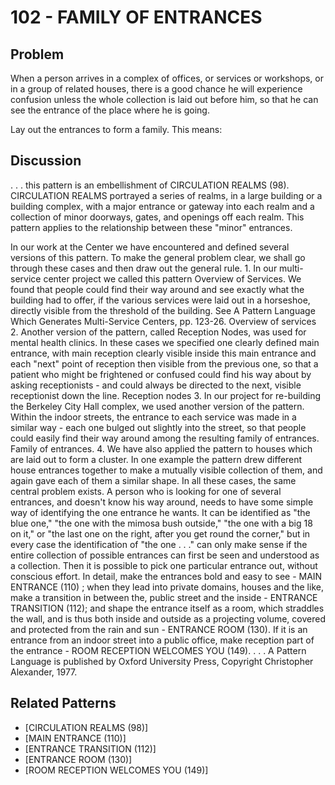 # 102 - FAMILY OF ENTRANCES

## Problem

When a person arrives in a complex of offices, or services or workshops, or in a group of related houses, there is a good chance he will experience confusion unless the whole collection is laid out before him, so that he can see the entrance of the place where he is going.

Lay out the entrances to form a family. This means:

## Discussion

. . . this pattern is an embellishment of CIRCULATION REALMS (98). CIRCULATION REALMS portrayed a series of realms, in a large building or a building complex, with a major entrance or gateway into each realm and a collection of minor doorways, gates, and openings off each realm. This pattern applies to the relationship between these "minor" entrances.

In our work at the Center we have encountered and defined several versions of this pattern. To make the general problem clear, we shall go through these cases and then draw out the general rule. 1. In our multi-service center project we called this pattern Overview of Services. We found that people could find their way around and see exactly what the building had to offer, if the various services were laid out in a horseshoe, directly visible from the threshold of the building. See A Pattern Language Which Generates Multi-Service Centers, pp. 123-26. Overview of services 2. Another version of the pattern, called Reception Nodes, was used for mental health clinics. In these cases we specified one clearly defined main entrance, with main reception clearly visible inside this main entrance and each "next" point of reception then visible from the previous one, so that a patient who might be frightened or confused could find his way about by asking receptionists - and could always be directed to the next, visible receptionist down the line. Reception nodes 3. In our project for re-building the Berkeley City Hall complex, we used another version of the pattern. Within the indoor streets, the entrance to each service was made in a similar way - each one bulged out slightly into the street, so that people could easily find their way around among the resulting family of entrances. Family of entrances. 4. We have also applied the pattern to houses which are laid out to form a cluster. In one example the pattern drew different house entrances together to make a mutually visible collection of them, and again gave each of them a similar shape. In all these cases, the same central problem exists. A person who is looking for one of several entrances, and doesn't know his way around, needs to have some simple way of identifying the one entrance he wants. It can be identified as "the blue one," "the one with the mimosa bush outside," "the one with a big 18 on it," or "the last one on the right, after you get round the corner," but in every case the identification of "the one . . ." can only make sense if the entire collection of possible entrances can first be seen and understood as a collection. Then it is possible to pick one particular entrance out, without conscious effort. In detail, make the entrances bold and easy to see - MAIN ENTRANCE (110) ; when they lead into private domains, houses and the like, make a transition in between the, public street and the inside - ENTRANCE TRANSITION (112); and shape the entrance itself as a room, which straddles the wall, and is thus both inside and outside as a projecting volume, covered and protected from the rain and sun - ENTRANCE ROOM (130). If it is an entrance from an indoor street into a public office, make reception part of the entrance - ROOM RECEPTION WELCOMES YOU (149). . . . A Pattern Language is published by Oxford University Press, Copyright Christopher Alexander, 1977.

## Related Patterns

- [CIRCULATION REALMS (98)]
- [MAIN ENTRANCE (110)]
- [ENTRANCE TRANSITION (112)]
- [ENTRANCE ROOM (130)]
- [ROOM RECEPTION WELCOMES YOU (149)]
